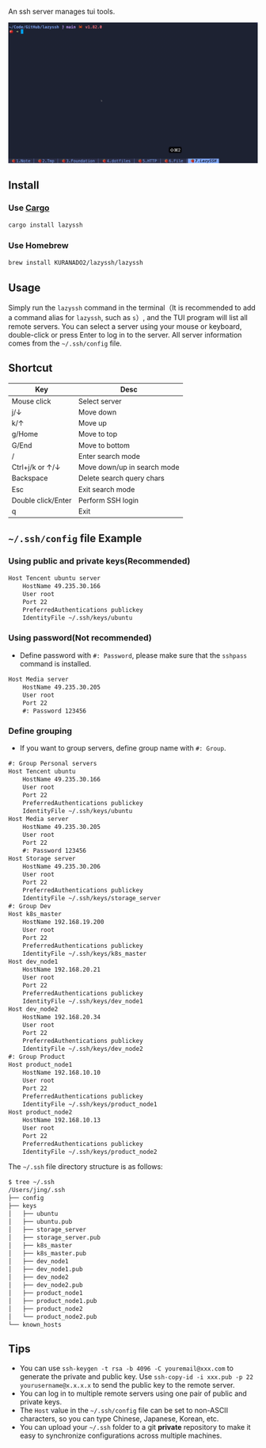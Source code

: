 An ssh server manages tui tools.

![demo.gif](demo.gif)

## Install

### Use [Cargo](https://www.rust-lang.org/tools/install)

```bash
cargo install lazyssh
```

### Use Homebrew

```bash
brew install KURANADO2/lazyssh/lazyssh
```

## Usage

Simply run the `lazyssh` command in the terminal（It is recommended to add a command alias for `lazyssh`, such as `s`）,
and the TUI program will list all remote servers. You can select a server using your mouse or keyboard, double-click or
press Enter to log in to the server. All server information comes from the `~/.ssh/config` file.

## Shortcut

| Key                | Desc                        |
|--------------------|-----------------------------|
| Mouse click        | Select server               |
| j/↓                | Move down                   |
| k/↑                | Move up                     |
| g/Home             | Move to top                 |
| G/End              | Move to bottom              |
| /                  | Enter search mode           |
| Ctrl+j/k or ↑/↓    | Move down/up in search mode |
| Backspace          | Delete search query chars   |
| Esc                | Exit search mode            |
| Double click/Enter | Perform SSH login           |
| q                  | Exit                        |

## `~/.ssh/config` file Example

### Using public and private keys(Recommended)

```
Host Tencent ubuntu server
    HostName 49.235.30.166
    User root
    Port 22
    PreferredAuthentications publickey
    IdentityFile ~/.ssh/keys/ubuntu
```

### Using password(Not recommended)

- Define password with `#: Password`, please make sure that the `sshpass` command is installed.

```
Host Media server
    HostName 49.235.30.205
    User root
    Port 22
    #: Password 123456
```

### Define grouping

- If you want to group servers, define group name with `#: Group`.

```
#: Group Personal servers
Host Tencent ubuntu
    HostName 49.235.30.166
    User root
    Port 22
    PreferredAuthentications publickey
    IdentityFile ~/.ssh/keys/ubuntu
Host Media server
    HostName 49.235.30.205
    User root
    Port 22
    #: Password 123456
Host Storage server
    HostName 49.235.30.206
    User root
    Port 22
    PreferredAuthentications publickey
    IdentityFile ~/.ssh/keys/storage_server
#: Group Dev
Host k8s_master
    HostName 192.168.19.200
    User root
    Port 22
    PreferredAuthentications publickey
    IdentityFile ~/.ssh/keys/k8s_master
Host dev_node1
    HostName 192.168.20.21
    User root
    Port 22
    PreferredAuthentications publickey
    IdentityFile ~/.ssh/keys/dev_node1
Host dev_node2
    HostName 192.168.20.34
    User root
    Port 22
    PreferredAuthentications publickey
    IdentityFile ~/.ssh/keys/dev_node2
#: Group Product
Host product_node1
    HostName 192.168.10.10
    User root
    Port 22
    PreferredAuthentications publickey
    IdentityFile ~/.ssh/keys/product_node1
Host product_node2
    HostName 192.168.10.13
    User root
    Port 22
    PreferredAuthentications publickey
    IdentityFile ~/.ssh/keys/product_node2
```

The `~/.ssh` file directory structure is as follows: 

```
$ tree ~/.ssh
/Users/jing/.ssh
├── config
├── keys
│   ├── ubuntu
│   ├── ubuntu.pub
│   ├── storage_server
│   ├── storage_server.pub
│   ├── k8s_master
│   ├── k8s_master.pub
│   ├── dev_node1
│   ├── dev_node1.pub
│   ├── dev_node2
│   ├── dev_node2.pub
│   ├── product_node1
│   ├── product_node1.pub
│   ├── product_node2
│   └── product_node2.pub
└── known_hosts
```

## Tips

- You can use `ssh-keygen -t rsa -b 4096 -C youremail@xxx.com` to generate the private and public key. Use
  `ssh-copy-id -i xxx.pub -p 22 yourusername@x.x.x.x` to send the public key to the remote server.
- You can log in to multiple remote servers using one pair of public and private keys.
- The `Host` value in the `~/.ssh/config` file can be set to non-ASCII characters, so you can type Chinese, Japanese,
  Korean, etc.
- You can upload your `~/.ssh` folder to a git **private** repository to make it easy to synchronize configurations
  across multiple machines.
